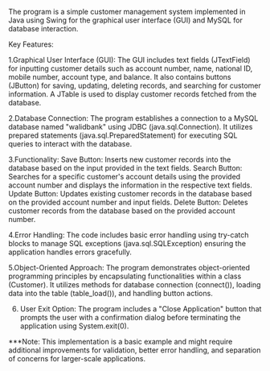 The program is a simple customer management system implemented in Java using Swing for the graphical user interface (GUI) and MySQL for database interaction.

Key Features:

  1.Graphical User Interface (GUI):
The GUI includes text fields (JTextField) for inputting customer details such as account number, name, national ID, mobile number, account type, and balance.
It also contains buttons (JButton) for saving, updating, deleting records, and searching for customer information.
A JTable is used to display customer records fetched from the database.

  2.Database Connection:
The program establishes a connection to a MySQL database named "walidbank" using JDBC (java.sql.Connection).
It utilizes prepared statements (java.sql.PreparedStatement) for executing SQL queries to interact with the database.

  3.Functionality:
Save Button: Inserts new customer records into the database based on the input provided in the text fields.
Search Button: Searches for a specific customer's account details using the provided account number and displays the information in the respective text fields.
Update Button: Updates existing customer records in the database based on the provided account number and input fields.
Delete Button: Deletes customer records from the database based on the provided account number.
  
  4.Error Handling:
The code includes basic error handling using try-catch blocks to manage SQL exceptions (java.sql.SQLException) ensuring the application handles errors gracefully.
  
  5.Object-Oriented Approach:
The program demonstrates object-oriented programming principles by encapsulating functionalities within a class (Customer).
It utilizes methods for database connection (connect()), loading data into the table (table_load()), and handling button actions.
  
  6. User Exit Option:
The program includes a "Close Application" button that prompts the user with a confirmation dialog before terminating the application using System.exit(0).

***Note:
This implementation is a basic example and might require additional improvements for validation, better error handling, and separation of concerns for larger-scale applications.
